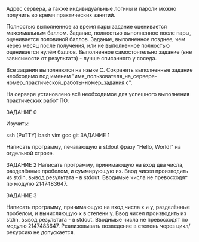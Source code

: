 Адрес сервера, а также индивидуальные логины и пароли можно получить во время практических занятий.

Полностью выполненное за время пары задание оценивается максимальным баллом. Задание, полностью выполненное после пары, оценивается половиной баллов. Задание, выполненное позднее, чем через месяц после получения, или не выполненное полностью оценивается нулём баллов. Выполненное самостоятельно задание (вне зависимости от результата) - лучше списанного у соседа.

Все задания выполняются на языке C. Сохранять выполненные задание необходимо под именем "имя_пользователя_на_сервере-номер_практической_работы-номер_задания.c".

На сервере установлено всё необходимое для успешного выполнения практических работ ПО.

ЗАДАНИЕ 0

Изучить:

ssh (PuTTY)
bash
vim
gcc
git
ЗАДАНИЕ 1

Написать программу, печатающую в stdout фразу "Hello, World!" на отдельной строке.

ЗАДАНИЕ 2
Написать программу, принимающую на вход два числа, разделённые пробелом, и суммирующую их. Ввод чисел производить из stdin, вывод результата - в stdout. Вводимые числа не превосходят по модулю 2147483647.

ЗАДАНИЕ 3

Написать программу, принимающую на вход числа x и y, разделённые пробелом, и вычисляющую x в степени y. Ввод чисел производить из stdin, вывод результата - в stdout. Вводимые числа не превосходят по модулю 2147483647. Реализовывать возведение в степень через цикл/рекурсию не допускается.
